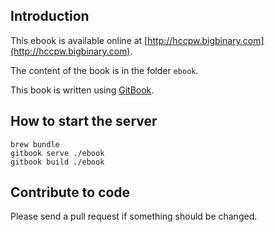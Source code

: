 ## Introduction

This ebook is available online at [http://hccpw.bigbinary.com](http://hccpw.bigbinary.com).

The content of the book is in the folder `ebook`.

This book is written using [GitBook](http://www.gitbook.io).

## How to start the server

```shell
brew bundle
gitbook serve ./ebook
gitbook build ./ebook
```

## Contribute to code

Please send a pull request if something should be changed.
